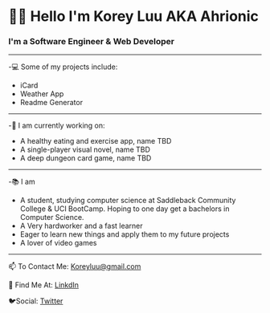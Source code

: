 
# :cherry_blossom::purple_heart: Hello I'm Korey Luu AKA Ahrionic
### I'm a Software Engineer & Web Developer
***
-💻 Some of my projects include:
* iCard
* Weather App
* Readme Generator
***
-💬 I am currently working on:
* A healthy eating and exercise app, name TBD
* A single-player visual novel, name TBD
* A deep dungeon card game, name TBD
***
-📚 I am
* A student, studying computer science at Saddleback Community College & UCI BootCamp. Hoping to one day get a bachelors in Computer Science.
* A Very hardworker and a fast learner
* Eager to learn new things and apply them to my future projects
* A lover of video games
***
📫 To Contact Me: Koreyluu@gmail.com

📙 Find Me At: [LinkdIn](https://www.linkedin.com/in/korey-luu-b21640230/)

🐦Social: [Twitter](https://twitter.com/Ahrionic)
